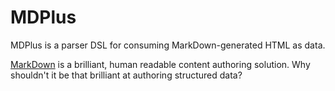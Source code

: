 

# MDPlus

MDPlus is a parser DSL for consuming MarkDown-generated HTML as data.

[MarkDown](http://daringfireball.net/projects/markdown/) is a
brilliant, human readable content authoring solution. Why shouldn't it
be that brilliant at authoring structured data?


